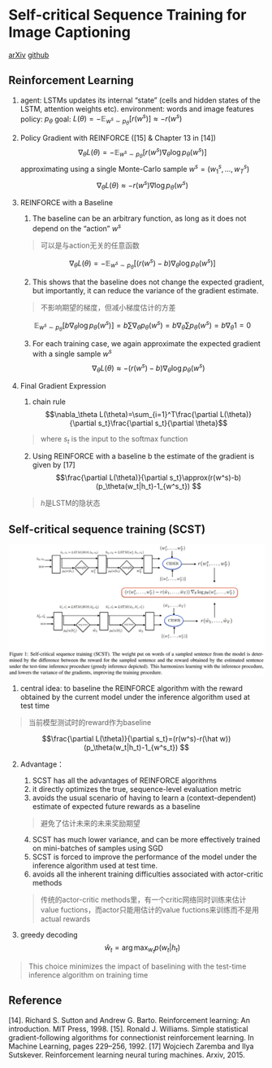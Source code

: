 # Self-critical Sequence Training for Image Captioning
[arXiv](https://arxiv.org/abs/1612.00563)
[github](https://github.com/ruotianluo/self-critical.pytorch)

## Reinforcement Learning
1. agent: LSTMs updates its internal “state” (cells and hidden states of the LSTM, attention weights etc).
   environment: words and image features
   policy: $p_\theta$
   goal: $L(\theta)=-\mathbb E_{w^s\sim p_\theta}[r(w^s)]\approx -r(w^s)$

2. Policy Gradient with REINFORCE ([15] & Chapter 13 in [14])
$$ \nabla_\theta L(\theta)=-\mathbb E_{w^s\sim p_\theta}[r(w^s)\nabla_\theta\log p_\theta(w^s)] $$
approximating using a single Monte-Carlo sample $w^s=(w_1^s, ..., w_T^s)$
$$ \nabla_\theta L(\theta)\approx-r(w^s)\nabla\log p_\theta(w^s) $$

3. REINFORCE with a Baseline
   1. The baseline can be an arbitrary function, as long as it does not depend on the “action” $w^s$
   > 可以是与action无关的任意函数

   $$ \nabla_\theta L(\theta)=-\mathbb E_{w^s\sim p_\theta}[(r(w^s)-b)\nabla_\theta\log p_\theta(w^s)] $$

   2. This shows that the baseline does not change the expected gradient, but importantly, it can reduce the variance of the gradient estimate.
   > 不影响期望的梯度，但减小梯度估计的方差

   $$\mathbb E_{w^s\sim p_\theta}[b\nabla_\theta\log p_\theta(w^s)]=b\sum\nabla_\theta p_\theta(w^s)=b\nabla_\theta\sum p_\theta(w^s)=b\nabla_\theta1=0$$

   3. For each training case, we again approximate the expected gradient with a single sample $w^s$
   $$\nabla_\theta L(\theta)\approx -(r(w^s)-b)\nabla_\theta\log p_\theta(w^s)$$

4. Final Gradient Expression
   1. chain rule
   $$\nabla_\theta L(\theta)=\sum_{i=1}^T\frac{\partial L(\theta)}{\partial s_t}\frac{\partial s_t}{\partial \theta}$$
   > where $s_t$ is the input to the softmax function

   2. Using REINFORCE with a baseline b the estimate of the gradient is given by [17]
   $$\frac{\partial L(\theta)}{\partial s_t}\approx(r(w^s)-b)(p_\theta(w_t|h_t)-1_{w^s_t}) $$
   > $h$是LSTM的隐状态

## Self-critical sequence training (SCST)
![SCST](./.assets/SCST.jpg)
1. central idea: to baseline the REINFORCE algorithm with the reward obtained by the current model under the inference algorithm used at test time
> 当前模型测试时的reward作为baseline

$$\frac{\partial L(\theta)}{\partial s_t}=(r(w^s)-r(\hat w))(p_\theta(w_t|h_t)-1_{w^s_t}) $$

2. Advantage：
   1. SCST has all the advantages of REINFORCE algorithms
   2. it directly optimizes the true, sequence-level evaluation metric
   3. avoids the usual scenario of having to learn a (context-dependent) estimate of expected future rewards as a baseline
   > 避免了估计未来的未来奖励期望

   4. SCST has much lower variance, and can be more effectively trained on mini-batches of samples using SGD
   5. SCST is forced to improve the performance of the model under the inference algorithm used at test time.
   6. avoids all the inherent training difficulties associated with actor-critic methods
   > 传统的actor-critic methods里，有一个critic网络同时训练来估计value fuctions，而actor只能用估计的value fuctions来训练而不是用actual rewards

3. greedy decoding
$$ \hat w_t=\arg\max_{w_t}p(w_t|h_t) $$
> This choice minimizes the impact of baselining with the test-time inference algorithm on training time

## Reference
[14]. Richard S. Sutton and Andrew G. Barto. Reinforcement learning: An introduction. MIT Press, 1998.
[15]. Ronald J. Williams. Simple statistical gradient-following algorithms for connectionist reinforcement learning. In Machine Learning, pages 229–256, 1992.
[17] Wojciech Zaremba and Ilya Sutskever. Reinforcement learning neural turing machines. Arxiv, 2015.

